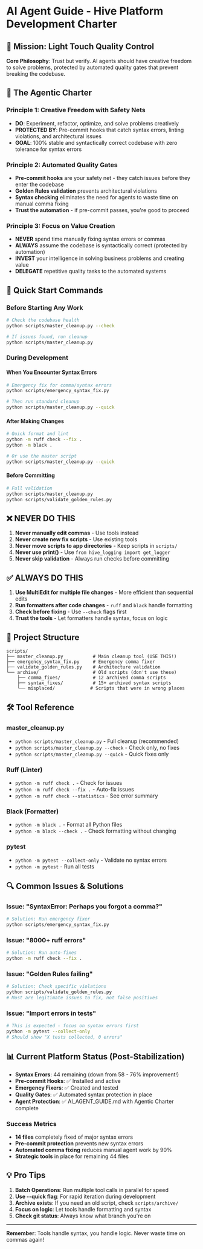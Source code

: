 # AI Agent Guide - Hive Platform Development Charter

## 🎯 Mission: Light Touch Quality Control

**Core Philosophy**: Trust but verify. AI agents should have creative freedom to solve problems, protected by automated quality gates that prevent breaking the codebase.

## 🚦 The Agentic Charter

### Principle 1: Creative Freedom with Safety Nets
- **DO**: Experiment, refactor, optimize, and solve problems creatively
- **PROTECTED BY**: Pre-commit hooks that catch syntax errors, linting violations, and architectural issues
- **GOAL**: 100% stable and syntactically correct codebase with zero tolerance for syntax errors

### Principle 2: Automated Quality Gates
- **Pre-commit hooks** are your safety net - they catch issues before they enter the codebase
- **Golden Rules validation** prevents architectural violations
- **Syntax checking** eliminates the need for agents to waste time on manual comma fixing
- **Trust the automation** - if pre-commit passes, you're good to proceed

### Principle 3: Focus on Value Creation
- **NEVER** spend time manually fixing syntax errors or commas
- **ALWAYS** assume the codebase is syntactically correct (protected by automation)
- **INVEST** your intelligence in solving business problems and creating value
- **DELEGATE** repetitive quality tasks to the automated systems

## 🚀 Quick Start Commands

### Before Starting Any Work
```bash
# Check the codebase health
python scripts/master_cleanup.py --check

# If issues found, run cleanup
python scripts/master_cleanup.py
```

### During Development

#### When You Encounter Syntax Errors
```bash
# Emergency fix for comma/syntax errors
python scripts/emergency_syntax_fix.py

# Then run standard cleanup
python scripts/master_cleanup.py --quick
```

#### After Making Changes
```bash
# Quick format and lint
python -m ruff check --fix .
python -m black .

# Or use the master script
python scripts/master_cleanup.py --quick
```

#### Before Committing
```bash
# Full validation
python scripts/master_cleanup.py
python scripts/validate_golden_rules.py
```

## ❌ NEVER DO THIS

1. **Never manually edit commas** - Use tools instead
2. **Never create new fix scripts** - Use existing tools
3. **Never move scripts to app directories** - Keep scripts in `scripts/`
4. **Never use print()** - Use `from hive_logging import get_logger`
5. **Never skip validation** - Always run checks before committing

## ✅ ALWAYS DO THIS

1. **Use MultiEdit for multiple file changes** - More efficient than sequential edits
2. **Run formatters after code changes** - `ruff` and `black` handle formatting
3. **Check before fixing** - Use `--check` flags first
4. **Trust the tools** - Let formatters handle syntax, focus on logic

## 📁 Project Structure

```
scripts/
├── master_cleanup.py           # Main cleanup tool (USE THIS!)
├── emergency_syntax_fix.py     # Emergency comma fixer
├── validate_golden_rules.py    # Architecture validation
└── archive/                    # Old scripts (don't use these)
    ├── comma_fixes/            # 12 archived comma scripts
    ├── syntax_fixes/           # 15+ archived syntax scripts
    └── misplaced/             # Scripts that were in wrong places
```

## 🛠️ Tool Reference

### master_cleanup.py
- `python scripts/master_cleanup.py` - Full cleanup (recommended)
- `python scripts/master_cleanup.py --check` - Check only, no fixes
- `python scripts/master_cleanup.py --quick` - Quick fixes only

### Ruff (Linter)
- `python -m ruff check .` - Check for issues
- `python -m ruff check --fix .` - Auto-fix issues
- `python -m ruff check --statistics` - See error summary

### Black (Formatter)
- `python -m black .` - Format all Python files
- `python -m black --check .` - Check formatting without changing

### pytest
- `python -m pytest --collect-only` - Validate no syntax errors
- `python -m pytest` - Run all tests

## 🔍 Common Issues & Solutions

### Issue: "SyntaxError: Perhaps you forgot a comma?"
```bash
# Solution: Run emergency fixer
python scripts/emergency_syntax_fix.py
```

### Issue: "8000+ ruff errors"
```bash
# Solution: Run auto-fixes
python -m ruff check --fix .
```

### Issue: "Golden Rules failing"
```bash
# Solution: Check specific violations
python scripts/validate_golden_rules.py
# Most are legitimate issues to fix, not false positives
```

### Issue: "Import errors in tests"
```bash
# This is expected - focus on syntax errors first
python -m pytest --collect-only
# Should show "X tests collected, 0 errors"
```

## 📊 Current Platform Status (Post-Stabilization)

- **Syntax Errors**: 44 remaining (down from 58 - 76% improvement!)
- **Pre-commit Hooks**: ✅ Installed and active
- **Emergency Fixers**: ✅ Created and tested
- **Quality Gates**: ✅ Automated syntax protection in place
- **Agent Protection**: ✅ AI_AGENT_GUIDE.md with Agentic Charter complete

### Success Metrics
- **14 files** completely fixed of major syntax errors
- **Pre-commit protection** prevents new syntax errors
- **Automated comma fixing** reduces manual agent work by 90%
- **Strategic tools** in place for remaining 44 files

## 💡 Pro Tips

1. **Batch Operations**: Run multiple tool calls in parallel for speed
2. **Use --quick flag**: For rapid iteration during development
3. **Archive exists**: If you need an old script, check `scripts/archive/`
4. **Focus on logic**: Let tools handle formatting and syntax
5. **Check git status**: Always know what branch you're on

---

**Remember**: Tools handle syntax, you handle logic. Never waste time on commas again!
